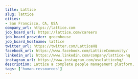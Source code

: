 ```yaml
---
title: Lattice
slug: lattice
cities:
- San Francisco, CA, USA
company_url: https://lattice.com
job_board_url: https://lattice.com/careers
job_board_provider: greenhouse
job_board_hostname: lattice
twitter_url: https://twitter.com/LatticeHQ
facebook_url: https://www.facebook.com/LatticeCommunity/
linkedin_url: https://www.linkedin.com/company/lattice-hq
instagram_url: https://www.instagram.com/uselatticehq/
description: Lattice a complete people management platform.
tags: ['human-ressources']
---
```

